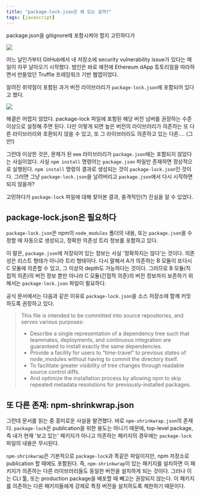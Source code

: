 ```yaml
---
title: "package-lock.json은 왜 있는 걸까?"
tags: [javascript]
---
```


package.json을 gitignore에 포함시켜야 할지 고민하다가

<!--more-->

![](https://www.dropbox.com/s/4bf1fidf5c4iapx/Screen%20Shot%202019-10-04%20at%208.22.47%20PM.png?raw=1)

어느 날인가부터 GitHub에서 내 저장소에 security vulnerability issue가 있다는 메일이 자꾸 날아오기 시작했다. 범인은 바로 예전에 Ethereum dApp 튜토리얼을 따라하면서 만들었던 Truffle 프레임워크 기반 웹앱이었다. 

알려진 취약점이 포함된 과거 버전 라이브러리가 `package-lock.json`에 포함되어 있다고 했다.

![](https://www.dropbox.com/s/ynd29h81c6abuil/Screen%20Shot%202019-10-04%20at%208.20.52%20PM.png?raw=1)

해결은 어렵지 않았다. package-lock 파일에 포함된 해당 버전 넘버를 권장하는 수준 이상으로 설정해 주면 된다. 다만 이렇게 되면 높은 버전의 라이브러리가 의존하는 또 다른 라이브러리와 호환되지 않을 수 있고, 또 그 라이브러리도 의존하고 있는 다른.... (그만!)

그런데 이상한 것은, 문제가 된 `mem` 라이브러리가 `package.json`에는 포함되지 않았다는 사실이었다. 사실 `npm install` 명령어는 `package.json` 파일만 존재하면 정상적으로 실행된다. `npm install` 명령의 결과로 생성되는 것이 `package-lock.json`인 것이다. 그러면 그냥 `package-lock.json`을 날려버리고 `package.json`에서 다시 시작하면 되지 않을까?

고민하다가 `package-lock` 파일에 대해 찾아본 결과, 충격적인(?) 진실을 알 수 있었다.

## package-lock.json은 필요하다

`package-lock.json`은 npm이 `node_modules` 폴더의 내용, 또는 `package.json`을 수정할 때 자동으로 생성되고, 정확한 의존성 트리 정보를 포함하고 있다. 

이 말은, `package.json`에 저장되어 있는 정보는 사실 '정확하지는 않다'는 것이다. 의존성은 리스트 형태가 아니라 트리 형태이다. 다시 말해서 A가 의존하는 B 모듈이 또다시 C 모듈에 의존할 수 있고, 그 이상의 depth도 가능하다는 것이다. 그러므로 B 모듈(직접적 의존)의 버전 정보 뿐만 아니라 C 모듈(간접적 의존)의 버전 정보까지 보존하기 위해서는 `package-lock.json` 파일이 필요하다.

공식 문서에서는 다음과 같은 이유로 `package-lock.json`을 소스 저장소에 함께 커밋하도록 권장하고 있다.

> This file is intended to be committed into source repositories, and serves various purposes:
>   * Describe a single representation of a dependency tree such that teammates, deployments, and continuous integration are guaranteed to install exactly the same dependencies.
>   * Provide a facility for users to “time-travel” to previous states of node_modules without having to commit the directory itself.
>   * To facilitate greater visibility of tree changes through readable source control diffs.
>   * And optimize the installation process by allowing npm to skip repeated metadata resolutions for previously-installed packages.

## 또 다른 존재: npm-shrinkwrap.json

그런데 문서를 읽는 중 흥미로운 사실을 발견했다. 바로 `npm-shrinkwrap.json`의 존재다. `package-lock`은 publication을 위한 용도는 아니기 때문에, top-level package, 즉 내가 현재 '보고 있는' 패키지가 아니고 의존하는 패키지의 경우에는 `package-lock` 파일의 내용은 무시된다. 

`npm-shrinkwrap`은 기본적으로 `package-lock`과 똑같은 파일이지만, npm 저장소로 publication 할 때에도 포함된다. 즉, `npm-shrinkwrap`이 있는 패키지를 설치하면 이 패키지가 의존하는 다른 라이브러리들도 동일한 버전을 설치하게 되는 것이다. 그러나 이는 CLI 툴, 또는 production package을 배포할 때 빼고는 권장되지 않는다. 이 패키지를 의존하는 다른 패키지들에게 강제로 특정 버전을 설치하도록 제한하기 때문이다.